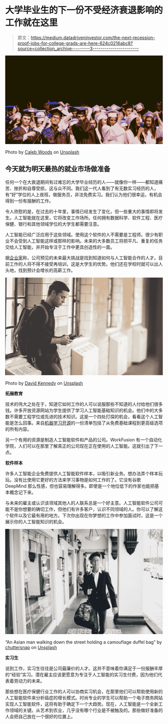 # 大学毕业生的下一份不受经济衰退影响的工作就在这里

> 原文：<https://medium.datadriveninvestor.com/the-next-recession-proof-jobs-for-college-grads-are-here-624c0216abc8?source=collection_archive---------3----------------------->

![](img/88b5990164d9304c2d0f5131c5b1e815.png)

Photo by [Caleb Woods](https://unsplash.com/@caleb_woods?utm_source=medium&utm_medium=referral) on [Unsplash](https://unsplash.com?utm_source=medium&utm_medium=referral)

## 今天就为明天最热的就业市场做准备

任何一个在大衰退期间有过难忘的大学毕业经历的人——就像你一样——都知道痛苦、挫折和自尊受损，这与众不同。我们这一代人看到了有无数实习经历的人，有“好”学位的人上夜班，做服务员，非法免费实习。我们认为他们很幸运，有机会得到一份有报酬的工作。

令人欣慰的是，在过去的十年里，事情已经发生了变化，但一些重大的事情即将发生。人工智能就在这里，它将改变工作场所。任何拥有数据科学、软件工程、医疗保健、银行和其他领域学位的大学生都需要注意。

人工智能已经广泛应用于这些领域。使用这个软件的人不需要是工程师。很少有职业不会受到人工智能这样或那样的影响。未来的大多数员工将把平凡、重复的任务交给人工智能，并开始专注于工作中更具创造性的一面。

据[企业家](https://www.entrepreneur.com/article/295520)称，公司预见的未来最大挑战是找到知道如何与人工智能合作的人才。目前工作的人将不得不接受再培训，这是大学生的优势。他们还在学校时就可以出人头地，找到预计会增长的高薪工作。

![](img/26824eff470490e17f70ac3e24d907fb.png)

Photo by [David Kennedy](https://unsplash.com/@dlewiskennedy?utm_source=medium&utm_medium=referral) on [Unsplash](https://unsplash.com?utm_source=medium&utm_medium=referral)

**拓展教育**

技术的伟大之处在于，知道它如何工作的人可以说服那些不知道的人付给他们很多钱。许多开放资源网站为学生提供了学习人工智能基础知识的机会。他们中的大多数不需要工程学位或先进的技术知识。这是一个四处打探的机会，看看这个人工智能是怎么回事。来自[机器学习开源](https://medium.mybridge.co/machine-learning-top-10-open-source-projects-v-feb-2018-d1d39062bd20)的一份清单包括了从免费基础课程到更高级选项的所有内容。

另一个有用的资源是制造人工智能软件和产品的公司。WorkFusion 有一个自动化学院，人们可以在那里了解真正的公司现在正在使用的人工智能。这就引出了下一点。

**软件样本**

许多人工智能企业免费提供人工智能软件样本，以吸引新业务。想办法弄个样本玩玩。没有比使用它更好的方法来学习事物是如何工作的了。它没有谷歌 DeepMind 那么性感，但也容易理解得多。即使是一个地位低下的作家也能把基本概念记下来。

与未来的雇主或认识该领域其他人的人联系总是一个好主意。人工智能软件公司可能不是你想要的确切工作，但他们有许多客户，认识不同领域的人。你可以了解这个软件以及它最有用的地方。下次你出现在你梦想的工作中参加面试时，这是一个展示你的人工智能知识的机会。

![](img/596e39c1b5150a539b3408fde63c1798.png)

“An Asian man walking down the street holding a camouflage duffel bag” by [chuttersnap](https://unsplash.com/@chuttersnap?utm_source=medium&utm_medium=referral) on [Unsplash](https://unsplash.com?utm_source=medium&utm_medium=referral)

**实习生**

说到工作，实习生往往是公司最廉价的人才。这并不意味着你满足于一份报酬丰厚的“经验”实习。潜在雇主应该更愿意为专注于人工智能的实习生付费，因为他们代表着劳动力的未来。

那些想在医疗保健行业工作的人可以协商实习机会，在那里他们可以帮助使用新的人工智能软件来分析癌症的增长模式。时尚专业的学生可以帮助一个电子商务网站实现人工智能软件，这将有助于确定下一个大趋势。现在，人工智能是一个全新工作领域的关键。从艺术到农业，几乎没有哪个行业是不被触及的。那些做好准备的人会把自己放在一个很好的位置上。
